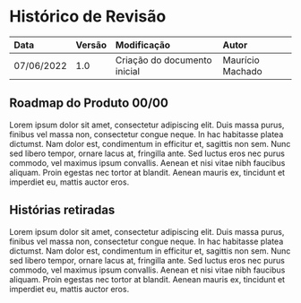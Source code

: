 # Histórico de Revisão

| Data       | Versão | Modificação                  | Autor            |
| :--------- | :----- | :--------------------------- | :--------------- |
| 07/06/2022 | 1.0    | Criação do documento inicial | Maurício Machado |

## Roadmap do Produto 00/00

Lorem ipsum dolor sit amet, consectetur adipiscing elit. Duis massa purus, finibus vel massa non, consectetur congue neque. In hac habitasse platea dictumst. Nam dolor est, condimentum in efficitur et, sagittis non sem. Nunc sed libero tempor, ornare lacus at, fringilla ante. Sed luctus eros nec purus commodo, vel maximus ipsum convallis. Aenean et nisi vitae nibh faucibus aliquam. Proin egestas nec tortor at blandit. Aenean mauris ex, tincidunt et imperdiet eu, mattis auctor eros.

## Histórias retiradas

Lorem ipsum dolor sit amet, consectetur adipiscing elit. Duis massa purus, finibus vel massa non, consectetur congue neque. In hac habitasse platea dictumst. Nam dolor est, condimentum in efficitur et, sagittis non sem. Nunc sed libero tempor, ornare lacus at, fringilla ante. Sed luctus eros nec purus commodo, vel maximus ipsum convallis. Aenean et nisi vitae nibh faucibus aliquam. Proin egestas nec tortor at blandit. Aenean mauris ex, tincidunt et imperdiet eu, mattis auctor eros.
